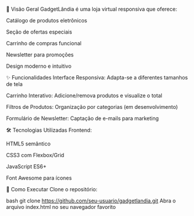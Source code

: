 📌 Visão Geral
GadgetLândia é uma loja virtual responsiva que oferece:

Catálogo de produtos eletrônicos

Seção de ofertas especiais

Carrinho de compras funcional

Newsletter para promoções

Design moderno e intuitivo

✨ Funcionalidades
Interface Responsiva: Adapta-se a diferentes tamanhos de tela

Carrinho Interativo: Adicione/remova produtos e visualize o total

Filtros de Produtos: Organização por categorias (em desenvolvimento)

Formulário de Newsletter: Captação de e-mails para marketing

🛠 Tecnologias Utilizadas
Frontend:

HTML5 semântico

CSS3 com Flexbox/Grid

JavaScript ES6+

Font Awesome para ícones

🚀 Como Executar
Clone o repositório:

bash
git clone https://github.com/seu-usuario/gadgetlandia.git
Abra o arquivo index.html no seu navegador favorito
